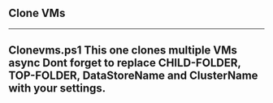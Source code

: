 ## Clone VMs 
---
Clonevms.ps1
This one clones multiple VMs async
Dont forget to replace CHILD-FOLDER, TOP-FOLDER, DataStoreName and ClusterName with your settings.
---
